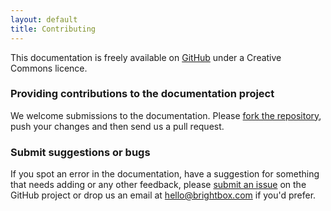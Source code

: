 ```yaml
---
layout: default
title: Contributing
---
```


This documentation is freely available on [GitHub](https://github.com/brightbox/docs.brightbox.com) under a Creative Commons licence.

### Providing contributions to the documentation project

We welcome submissions to the documentation. Please [fork the repository](https://github.com/brightbox/docs.brightbox.com), push your changes and then send us a pull request.

### Submit suggestions or bugs

If you spot an error in the documentation, have a suggestion for something that needs adding or any other feedback, please [submit an issue](https://github.com/brightbox/docs.brightbox.com/issues/new) on the GitHub project or drop us an email at [hello@brightbox.com](mailto:hello@brightbox.com) if you'd prefer.
